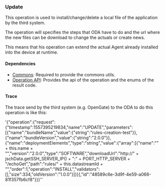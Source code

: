 ### Update

This operation is used to install/change/delete a local file of the application by the third system.

The operation will specifies the steps that ODA have to do and the url where the new files can be download to change the actuals or create news.

This means that his operation can extend the actual Agent already installed into the device at runtime.

#### Dependencies

* [Commons](../../infrastructure/core.md): Required to provide the commons utils.
* [Operation API](README.md): Provides the api of the operation and the enums of the result code.

#### Trace

The trace send by the third system (e.g. OpenGate) to the ODA to do this operation is like this:

'{"operation":{"request":{"timestamp":1557395219834,"name":"UPDATE","parameters":[{"name":"bundleName","value":{"string":"rules-creation-test"}},{"name":"bundleVersion","value":{"string":"2.0.0"}},{"name":"deploymentElements","type":"string","value":{"array":[{"name":"" + this.name + "","version":"2.0.0","type":"SOFTWARE","downloadUrl":"http://" + jschData.getSSH_SERVER_IP() + ":" + PORT_HTTP_SERVER + "/echoGet","path":"rules/" + this.datastreamId + "","order":1,"operation":"INSTALL","validators":[],"size":334,"oldVersion":"1.0.0"}]}}],"id":"48589c6e-3d9f-4e59-a066-81f357fb6cf8"}}}''